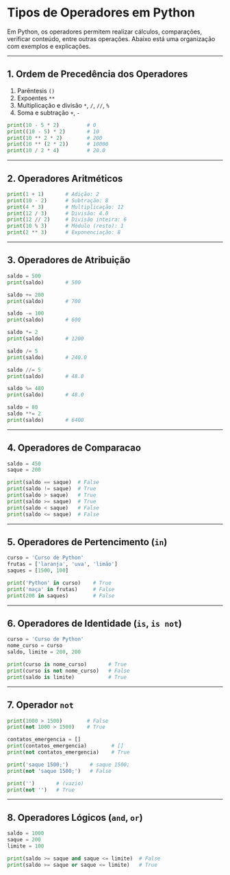 # Tipos de Operadores em Python

Em Python, os operadores permitem realizar cálculos, comparações, verificar conteúdo, entre outras operações. Abaixo está uma organização com exemplos e explicações.

---

## 1. Ordem de Precedência dos Operadores

1. Parêntesis `()`
2. Expoentes `**`
3. Multiplicação e divisão `*`, `/`, `//`, `%`
4. Soma e subtração `+`, `-`

```python
print(10 - 5 * 2)         # 0
print((10 - 5) * 2)       # 10
print(10 ** 2 * 2)        # 200
print(10 ** (2 * 2))      # 10000
print(10 / 2 * 4)         # 20.0
```

---

## 2. Operadores Aritméticos

```python
print(1 + 1)       # Adição: 2
print(10 - 2)      # Subtração: 8
print(4 * 3)       # Multiplicação: 12
print(12 / 3)      # Divisão: 4.0
print(12 // 2)     # Divisão inteira: 6
print(10 % 3)      # Módulo (resto): 1
print(2 ** 3)      # Exponenciação: 8
```

---

## 3. Operadores de Atribuição

```python
saldo = 500
print(saldo)       # 500

saldo += 200
print(saldo)       # 700

saldo -= 100
print(saldo)       # 600

saldo *= 2
print(saldo)       # 1200

saldo /= 5
print(saldo)       # 240.0

saldo //= 5
print(saldo)       # 48.0

saldo %= 480
print(saldo)       # 48.0

saldo = 80
saldo **= 2
print(saldo)       # 6400
```

---

## 4. Operadores de Comparacao

```python
saldo = 450
saque = 200

print(saldo == saque)  # False
print(saldo != saque)  # True
print(saldo > saque)   # True
print(saldo >= saque)  # True
print(saldo < saque)   # False
print(saldo <= saque)  # False
```

---

## 5. Operadores de Pertencimento (`in`)

```python
curso = 'Curso de Python'
frutas = ['laranja', 'uva', 'limão']
saques = [1500, 100]

print('Python' in curso)    # True
print('maça' in frutas)     # False
print(200 in saques)        # False
```

---

## 6. Operadores de Identidade (`is`, `is not`)

```python
curso = 'Curso de Python'
nome_curso = curso
saldo, limite = 200, 200

print(curso is nome_curso)       # True
print(curso is not nome_curso)   # False
print(saldo is limite)           # True
```

---

## 7. Operador `not`

```python
print(1000 > 1500)        # False
print(not 1000 > 1500)    # True

contatos_emergencia = []
print(contatos_emergencia)        # []
print(not contatos_emergencia)    # True

print('saque 1500;')       # saque 1500;
print(not 'saque 1500;')   # False

print('')       # (vazio)
print(not '')   # True
```

---

## 8. Operadores Lógicos (`and`, `or`)

```python
saldo = 1000
saque = 200
limite = 100

print(saldo >= saque and saque <= limite)  # False
print(saldo >= saque or saque <= limite)   # True
```
